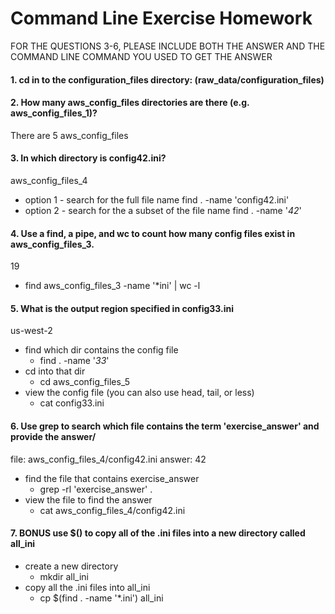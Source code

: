 # Command Line Exercise Homework

FOR THE QUESTIONS 3-6,
PLEASE INCLUDE BOTH THE ANSWER AND THE COMMAND LINE COMMAND YOU USED TO GET THE ANSWER

#### 1. cd in to the configuration_files directory: (raw_data/configuration_files)

#### 2. How many aws_config_files directories are there (e.g. aws_config_files_1)?
There are 5 aws_config_files

#### 3. In which directory is config42.ini?
aws_config_files_4

- option 1 - search for the full file name
find . -name 'config42.ini'
- option 2 - search for the a subset of the file name
find . -name '*42*'

#### 4. Use a find, a pipe, and wc to count how many config files exist in aws_config_files_3.
19
- find aws_config_files_3 -name '*ini' | wc -l

#### 5. What is the output region specified in config33.ini
us-west-2

- find which dir contains the config file
	- find . -name '*33*'
- cd into that dir
	-	cd aws_config_files_5
- view the config file (you can also use head, tail, or less)
	- cat config33.ini

#### 6. Use grep to search which file contains the term 'exercise_answer' and provide the answer/
file: aws_config_files_4/config42.ini
answer: 42

- find the file that contains exercise_answer
	- grep -rl 'exercise_answer' .
-  view the file to find the answer
	 - cat aws_config_files_4/config42.ini

#### 7. BONUS use $() to copy all of the .ini files into a new directory called all_ini
- create a new directory
	- mkdir all_ini
- copy all the .ini files into all_ini
	- cp $(find . -name '*.ini') all_ini
